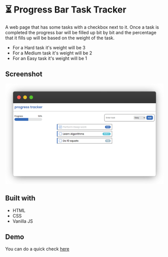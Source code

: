 # ⏳ Progress Bar Task Tracker

A web page that has some tasks with a checkbox next to it. Once a task is completed the progress bar will be filled up bit by bit and the percentage that it fills up will be based on the weight of the task.

- For a Hard task it's weight will be 3
- For a Medium task it's weight will be 2
- For an Easy task it's weight will be 1

## Screenshot

![](./images/frame_generic_dark.png)

## Built with

- HTML
- CSS
- Vanilla JS

## Demo

You can do a quick check [here](https://veerendranath0312.github.io/progress-tracker/)

